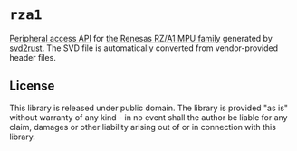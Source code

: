 # `rza1`

[Peripheral access API] for [the Renesas RZ/A1 MPU family] generated by [svd2rust]. The SVD file is automatically converted from vendor-provided header files.

[Peripheral access API]: https://docs.rs/svd2rust/0.14.0/svd2rust/#peripheral-api
[the Renesas RZ/A1 MPU family]: https://www.renesas.com/us/en/products/microcontrollers-microprocessors/rz/rza/rza1h.html
[svd2rust]: https://github.com/rust-embedded/svd2rust

## License

This library is released under public domain. The library is provided "as is" without warranty of any kind - in no event shall the author be liable for any claim, damages or other liability arising out of or in connection with this library.
